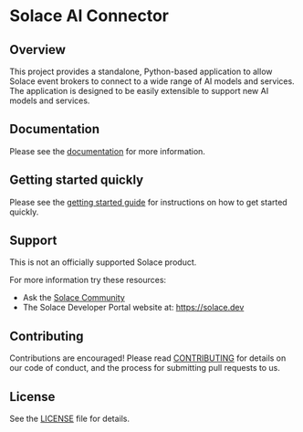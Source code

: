 # Solace AI Connector

## Overview

This project provides a standalone, Python-based application to allow Solace event brokers to connect to
a wide range of AI models and services. The application is designed to be easily extensible to
support new AI models and services.

## Documentation

Please see the [documentation](docs/index.md) for more information.

## Getting started quickly

Please see the [getting started guide](docs/getting_started.md) for instructions on how to get started quickly.

## Support

This is not an officially supported Solace product.

For more information try these resources:

- Ask the [Solace Community](https://solace.community)
- The Solace Developer Portal website at: https://solace.dev

## Contributing

Contributions are encouraged! Please read [CONTRIBUTING](CONTRIBUTING.md) for details on our code of conduct, and the process for submitting pull requests to us.

## License

See the [LICENSE](LICENSE) file for details.

